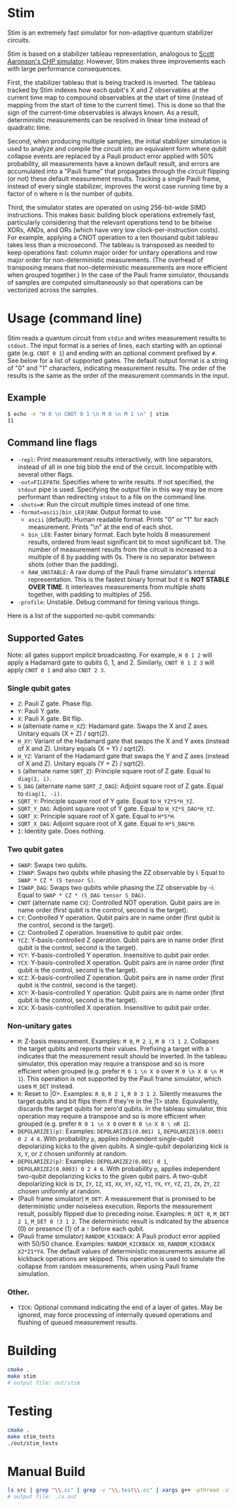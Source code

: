 # Stim

Stim is an extremely fast simulator for non-adaptive quantum stabilizer circuits.

Stim is based on a stabilizer tableau representation,
analogous to [Scott Aaronson's CHP simulator](https://arxiv.org/abs/quant-ph/0406196).
However, Stim makes three improvements each with large performance consequences.

First, the stabilizer tableau that is being tracked is inverted.
The tableau tracked by Stim indexes how each qubit's X and Z observables at the current time map to compound observables
at the start of time (instead of mapping from the start of time to the current time).
This is done so that the sign of the current-time observables is always known.
As a result, deterministic measurements can be resolved in linear time instead of quadratic time.

Second, when producing multiple samples, the initial stabilizer simulation is used to analyze and compile the circuit
into an equivalent form where qubit collapse events are replaced by a Pauli product error applied with 50% probability,
all measurements have a known default result, and errors are accumulated into a "Pauli frame" that propagates through
the circuit flipping (or not) these default measurement results.
Tracking a single Pauli frame, instead of every single stabilizer, improves the worst case running time by a factor of
n where n is the number of qubits.

Third, the simulator states are operated on using 256-bit-wide SIMD instructions.
This makes basic building block operations extremely fast, particularly considering that the relevant operations tend
to be bitwise XORs, ANDs, and ORs (which have very low clock-per-instruction costs).
For example, applying a CNOT operation to a ten thousand qubit tableau takes less than a microsecond.
The tableau is transposed as needed to keep operations fast: column major order for unitary operations and row major
order for non-deterministic measurements.
(The overhead of transposing means that non-deterministic measurements are more efficient when grouped together.)
In the case of the Pauli frame simulator, thousands of samples are computed simultaneously so that operations can be
vectorized across the samples.


# Usage (command line)

Stim reads a quantum circuit from `stdin` and writes measurement results to `stdout`.
The input format is a series of lines, each starting with an optional gate (e.g. `CNOT 0 1`)
and ending with an optional comment prefixed by `#`.
See below for a list of supported gates.
The default output format is a string of "0" and "1" characters, indicating measurement results.
The order of the results is the same as the order of the measurement commands in the input.

## Example

```bash
$ echo -e "H 0 \n CNOT 0 1 \n M 0 \n M 1 \n" | stim
11
```

## Command line flags

- `-repl`:
    Print measurement results interactively, with line separators, instead of all in one big blob the end of the circuit.
    Incompatible with several other flags.
- `-out=FILEPATH`:
    Specifies where to write results.
    If not specified, the `stdout` pipe is used.
    Specifying the output file in this way may be more performant than redirecting `stdout` to a file on the command line.
- `-shots=#`:
    Run the circuit multiple times instead of one time.
- `-format=ascii|bin_LE8|RAW`: Output format to use.
    - `ascii` (default):
        Human readable format.
        Prints "0" or "1" for each measurement.
        Prints "\n" at the end of each shot.
    - `bin_LE8`:
        Faster binary format.
        Each byte holds 8 measurement results, ordered from least significant bit to most significant bit.
        The number of measurement results from the circuit is increased to a multiple of 8 by padding with 0s.
        There is no separator between shots (other than the padding).
    - `RAW_UNSTABLE`:
        A raw dump of the Pauli frame simulator's internal representation.
        This is the fastest binary format but it is **NOT STABLE OVER TIME**.
        It interleaves measurements from multiple shots together, with padding to multiples of 256.        
- `-profile`: Unstable. Debug command for timing various things.


Here is a list of the supported no-qubit commands:

## Supported Gates

Note: all gates support implicit broadcasting.
For example, `H 0 1 2` will apply a Hadamard gate to qubits 0, 1, and 2.
Similarly, `CNOT 0 1 2 3` will apply `CNOT 0 1` and also `CNOT 2 3`.

### Single qubit gates

- `Z`: Pauli Z gate. Phase flip.
- `Y`: Pauli Y gate.
- `X`: Pauli X gate. Bit flip.
- `H` (alternate name `H_XZ`): Hadamard gate. Swaps the X and Z axes. Unitary equals (X + Z) / sqrt(2).
- `H_XY`: Variant of the Hadamard gate that swaps the X and Y axes (instead of X and Z). Unitary equals (X + Y) / sqrt(2).
- `H_YZ`: Variant of the Hadamard gate that swaps the Y and Z axes (instead of X and Z). Unitary equals (Y + Z) / sqrt(2).
- `S` (alternate name `SQRT_Z`): Principle square root of Z gate. Equal to `diag(1, i)`.
- `S_DAG` (alternate name `SQRT_Z_DAG`): Adjoint square root of Z gate. Equal to `diag(1, -i)`.
- `SQRT_Y`: Principle square root of Y gate. Equal to `H_YZ*S*H_YZ`.
- `SQRT_Y_DAG`: Adjoint square root of Y gate. Equal to `H_YZ*S_DAG*H_YZ`.
- `SQRT_X`: Principle square root of X gate. Equal to `H*S*H`.
- `SQRT_X_DAG`: Adjoint square root of X gate. Equal to `H*S_DAG*H`.
- `I`: Identity gate. Does nothing.

### Two qubit gates

- `SWAP`: Swaps two qubits.
- `ISWAP`: Swaps two qubits while phasing the ZZ observable by i. Equal to `SWAP * CZ * (S tensor S)`.
- `ISWAP_DAG`: Swaps two qubits while phasing the ZZ observable by -i. Equal to `SWAP * CZ * (S_DAG tensor S_DAG)`.
- `CNOT` (alternate name `CX`): Controlled NOT operation. Qubit pairs are in name order (first qubit is the control, second is the target).
- `CY`: Controlled Y operation. Qubit pairs are in name order (first qubit is the control, second is the target).
- `CZ`: Controlled Z operation. Insensitive to qubit pair order.
- `YCZ`: Y-basis-controlled Z operation. Qubit pairs are in name order (first qubit is the control, second is the target).
- `YCY`: Y-basis-controlled Y operation. Insensitive to qubit pair order.
- `YCX`: Y-basis-controlled X operation. Qubit pairs are in name order (first qubit is the control, second is the target).
- `XCZ`: X-basis-controlled Z operation. Qubit pairs are in name order (first qubit is the control, second is the target).
- `XCY`: X-basis-controlled Y operation. Qubit pairs are in name order (first qubit is the control, second is the target).
- `XCX`: X-basis-controlled X operation. Insensitive to qubit pair order.

### Non-unitary gates

- `M`:
    Z-basis measurement.
    Examples: `M 0`, `M 2 1`, `M 0 !3 1 2`. 
    Collapses the target qubits and reports their values.
    Prefixing a target with a `!` indicates that the measurement result should be inverted.
    In the tableau simulator, this operation may require a transpose and so is more efficient when grouped
    (e.g. prefer `M 0 1 \n X 0` over `M 0 \n X 0 \n M 1`).
    This operation is not supported by the Pauli frame simulator, which uses `M_DET` instead.
- `R`:
    Reset to |0>.
    Examples: `R 0`, `R 2 1`, `R 0 3 1 2`.
    Silently measures the target qubits and bit flips them if they're in the |1> state.
    Equivalently, discards the target qubits for zero'd qubits.
    In the tableau simulator, this operation may require a transpose and so is more efficient when grouped
    (e.g. prefer `R 0 1 \n X 0` over `R 0 \n X 0 \ nR 1`).
- `DEPOLARIZE1(p)`:
    Examples: `DEPOLARIZE1(0.001) 1`, `DEPOLARIZE1(0.0003) 0 2 4 6`.
    With probability `p`, applies independent single-qubit depolarizing kicks to the given qubits.
    A single-qubit depolarizing kick is `X`, `Y`, or `Z` chosen uniformly at random.
- `DEPOLARIZE2(p)`:
    Examples: `DEPOLARIZE2(0.001) 0 1`, `DEPOLARIZE2(0.0003) 0 2 4 6`.
    With probability `p`, applies independent two-qubit depolarizing kicks to the given qubit pairs.
    A two-qubit depolarizing kick is
    `IX`, `IY`, `IZ`, `XI`, `XX`, `XY`, `XZ`, `YI`, `YX`, `YY`, `YZ`, `ZI`, `ZX`, `ZY`, `ZZ`
    chosen uniformly at random.
- (Pauli frame simulator) `M_DET`:
    A measurement that is promised to be deterministic under noiseless execution.
    Reports the measurement result, possibly flipped due to preceding noise.
    Examples: `M_DET 0`, `M_DET 2 1`, `M_DET 0 !3 1 2`.
    The deterministic result is indicated by the absence (0) or presence (1) of a `!` before each qubit.
- (Pauli frame simulator) `RANDOM_KICKBACK`:
    A Pauli product error applied with 50/50 chance.
    Examples: `RANDOM_KICKBACK X0`, `RANDOM_KICKBACK X2*Z1*Y4`.
    The default values of deterministic measurements assume all kickback operations are skipped.
    This operation is used to simulate the collapse from random measurements, when using Pauli frame simulation.

### Other.

- `TICK`: Optional command indicating the end of a layer of gates.
    May be ignored, may force processing of internally queued operations and flushing of queued measurement results.


# Building

```bash
cmake .
make stim
# output file: out/stim
```

# Testing

```bash
cmake .
make stim_tests
./out/stim_tests
```

# Manual Build

```bash
ls src | grep "\\.cc" | grep -v "\\.test\\.cc" | xargs g++ -pthread -std=c++20 -march=native -O3
# output file: ./a.out
```
